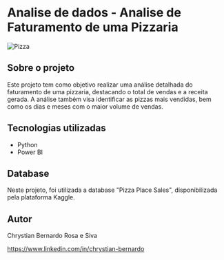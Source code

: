 # Analise de dados - Analise de Faturamento de uma Pizzaria 

![Pizza](https://raw.githubusercontent.com/chrystianrosa/pizzaria-faturamento/master/imagens/projeto.png)
## Sobre o projeto
Este projeto tem como objetivo realizar uma análise detalhada do faturamento de uma pizzaria, destacando o total de vendas e a receita gerada. A análise também visa identificar as pizzas mais vendidas, bem como os dias e meses com o maior volume de vendas.

## Tecnologias utilizadas
- Python
- Power BI

## Database
Neste projeto, foi utilizada a database "Pizza Place Sales", disponibilizada pela plataforma Kaggle.


## Autor

Chrystian Bernardo Rosa e Siva

https://www.linkedin.com/in/chrystian-bernardo

